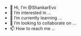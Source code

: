 - 👋 Hi, I’m @ShankarEvo
- 👀 I’m interested in ...
- 🌱 I’m currently learning ...
- 💞️ I’m looking to collaborate on ...
- 📫 How to reach me ...

<!---
ShankarEvo/ShankarEvo is a ✨ special ✨ repository because its `README.md` (this file) appears on your GitHub profile.
You can click the Preview link to take a look at your changes.
--->
